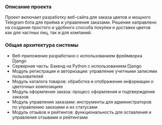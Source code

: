 ### Описание проекта

Проект включает разработку веб-сайта для заказа цветов и мощного Telegram бота для приёма и управления заказами. Решение направлено на создание простого и удобного способа покупки и доставки цветов как для частных лиц, так и для компаний.

### **Общая архитектура системы**

- Веб-приложение разработано с использованием фреймворка Django
- Серверная часть: Бэкенд на Python с использованием Django
- Модуль регистрации и авторизации: управление учетными записями пользователей
- Модуль каталога товаров: обработка и отображение информации о цветочных композициях
- Модуль оформления заказа: процесс оформления и подтверждения заказов
- Модуль управления заказами: инструменты для администраторов по управлению заказами и их статусами
- Модуль отзывов и рейтингов: функциональность для оставления и управления отзывами и рейтингами
